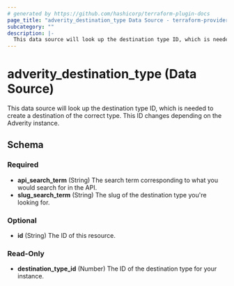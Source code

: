 ```yaml
---
# generated by https://github.com/hashicorp/terraform-plugin-docs
page_title: "adverity_destination_type Data Source - terraform-provider-adverity"
subcategory: ""
description: |-
  This data source will look up the destination type ID, which is needed to create a destination of the correct type. This ID changes depending on the Adverity instance.
---
```


# adverity_destination_type (Data Source)

This data source will look up the destination type ID, which is needed to create a destination of the correct type. This ID changes depending on the Adverity instance.



<!-- schema generated by tfplugindocs -->
## Schema

### Required

- **api_search_term** (String) The search term corresponding to what you would search for in the API.
- **slug_search_term** (String) The slug of the destination type you're looking for.

### Optional

- **id** (String) The ID of this resource.

### Read-Only

- **destination_type_id** (Number) The ID of the destination type for your instance.


